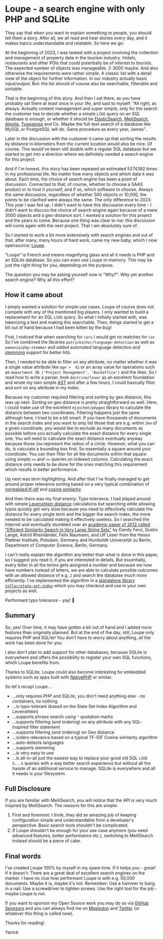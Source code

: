 # Loupe - a search engine with only PHP and SQLite

They say that when you want to explain something to people, you should tell them a story. After all, we all read and 
hear stories every day, and it makes topics understandable and relatable. So here we go:

At the beginning of 2023, I was tasked with a project involving the collection and management of property data in 
the tourism industry. Hotels, restaurants and other POIs that could potentially be of interest to tourists. The 
expected number of objects was manageable, 2-3000 maybe. And also otherwise the requirements were rather
simple. A classic list with a detail view of the object for further information. In our industry actually 
basic input/output. But: the list should of course also be searchable, filterable and sortable.

That is the beginning of this story. And then I sat there, as you have probably sat there at least once in your life,
and said to myself: "All right, as always: Actually content management and super simple, only for the search the 
customer has to decide whether a simple `LIKE` query on an SQL database is enough, or whether it should be
[ElasticSearch][ElasticSearch], [MeiliSearch][MeiliSearch], [Algolia][Algolia], [Typesense][Typesense] and Co. Maybe 
the full-text search of a database like MySQL or PostgreSQL will do. Same procedure as every year, James".

Later in the discussion with the customer it came up that sorting the results by distance in kilometers from the 
current location would also be nice. Of course. This would've been still doable with a regular SQL database but we 
started to get into a direction where we definitely needed a search engine for this project.

And if I'm honest, this story has been repeated an estimated 5274392 times in my professional life. No matter how 
many objects and which data it was about. Each time, the choice of search engine has been a point of discussion. 
Connected to that, of course, whether to choose a SAAS product or to host it yourself, and if so, which software to 
choose. Always the same discussion, regardless of whether 500 objects or 10,000, the points to be clarified were 
always the same. The only difference to 2023: This year I was fed up. I didn't want to have this discussion every 
time - I didn't want to discuss the choice of search engine again because of a mere 3000 objects and a geo-distance 
sort. I wanted a solution for this project and the years to come. Because one thing was clear to me: this discussion 
will come again with the next project. That I am absolutely sure of.

So I started to work a bit more extensively with search engines and out of that, after many, many hours of hard work, came
my new baby, which I now opensource: [Loupe][Loupe].

"Loupe" is French and means magnifying glass and all it needs is PHP and an SQLite database. So you can even use 
Loupe in-memory. This may be just the right thing for you, depending on the purpose.

The question you may be asking yourself now is "Why?". Why yet another search engine? Why all this effort?

## How it came about

I simply wanted a solution for simple use cases. Loupe of course does not compete with any of the mentioned big 
players. I only wanted to build a replacement for an SQL `LIKE` query. So what I initially started with, was tokenizing 
a text and making this searchable. Then, things started to get a bit out of hand because I had been bitten by the bug!

First, I noticed that when searching for `cars` I would get no matches for `car`. So I've combined the libraries 
`patrickschur/language-detection` as well as `wamania/php-stemmer` and added automated language detection and 
[stemming][Stemming] support for better hits.

Then, I needed to be able to filter on any attribute, no matter whether it was a single value attribute like `age > 
42` or an array value for operations such as `department IN ('Project Management', 'Backoffice')` and the likes. So 
I read how to write a parser, took `doctrine/lexer` as an excellent foundation and wrote my own simple [AST][AST] 
and after a few hours, I could basically filter and sort on any attribute in my index.

Because my customer required filtering and sorting by geo distance, this was up next. Sorting on geo distance is 
pretty straightforward as well. Here, I could make use of the excellent `mjaschen/phpgeo` library to calculate the 
distance between two coordinates. Filtering happens just the same although here, I tried to be a bit smart. If you 
have thousands of documents in the search index and you want to only list those that are e.g. within `2km` of a 
given coordinate, you would like to exclude as many documents as possible before you actually calculate 
the exact distance for every single one. You will need to calculate the exact distance eventually anyway because those 
`2km` represent the radius of a circle. However, what you can do, is calculate a bounding box first. So essentially a 
square around your coordinate. You can then filter for all the documents within that square using simple `>=` and `<=` 
queries on indexed columns. Calculating the exact distance only needs to be done for the ones matching this 
requirement which results in better performance.

Up next was term highlighting. And after that I've finally managed to get around proper relevance sorting based on a 
very typical combination of [normalized tf-idf][tf-idf] and [cosine similarity][Cosine_Similarity].

And then there was my final enemy: Typo tolerance. I had played around with simple [Levenshtein distance][Levenshtein] calculations but searching while allowing typos quickly got very slow because you need to effectively 
calculate the distance for every single term and the bigger the search index, the more needed to be calculated 
making it effectively useless. So I searched the Internet and eventually stumbled over an [academic paper of 2012 
called "Efficient Similarity Search in Very Large String Sets"][State_Set_Index_Pub] by Dandy Fenz, Dustin Lange, Astrid Rheinländer, Felix Naumann,
and Ulf Leser from the Hasso Plattner Institute, Potsdam, Germany and Humboldt-Universität zu Berlin, Department of
Computer Science, Berlin, Germany.

I can't really explain the algorithm any better than what is done in this paper, so I suggest you read it, if you are 
interested in details. But essentially, every letter in all the terms gets assigned a number and because we now have 
numbers instead of letters, we are able to calculate possible outcomes with an allowed distance of e.g. `2` and 
search the database much more efficiently. I've implemented the algorithm in a [standalone library 
`toflar/state-set-index`][State_Set_Index] which you may checkout and use in your own projects as well.

Performant typo tolerance - yay! 🎉

## Summary

So, yes! Over time, it may have gotten a bit out of hand and I added more features than originally planned. But 
at the end of the day, still, Loupe only requires PHP and SQLite! You don't have to worry about anything, all the 
work has been done for you.

I also don't plan to add support for other databases, because SQLite is everywhere and offers the possibility to 
register your own SQL functions, which Loupe benefits from.

Thanks to SQLite, Loupe could also become interesting for embedded systems such as apps built with [NativePHP]
or similar.

So let's recap! Loupe…

* …only requires PHP and SQLite, you don't need anything else - no containers, no nothing
* …is typo-tolerant (based on the State Set Index Algorithm and Levenshtein)
* …supports phrase search using `"` quotation marks
* …supports filtering (and ordering) on any attribute with any SQL-inspired filter statement
* …supports filtering (and ordering) on Geo distance
* …orders relevance based on a typical TF-IDF Cosine similarity algorithm
* …auto-detects languages
* …supports stemming
* …is very easy to use
* …is all-in-all just the easiest way to replace your good old SQL `LIKE %...%` queries with a way better search
  experience but without all the hassle of an additional service to manage. SQLite is everywhere and all it needs is
  your filesystem.

## Full Disclosure

If you are familiar with MeiliSearch, you will notice that the API is very much inspired by 
MeiliSearch. The reasons for this are simple:

1. First and foremost: I think, they did an amazing job of keeping configuration simple and understandable from a
   developer's perspective. Basic search tools shouldn't be complicated.
2. If Loupe shouldn't be enough for your use case anymore (you need advanced features, better performance etc.),
   switching to MeiliSearch instead should be a piece of cake.

## Final words

I've created Loupe 100% by myself in my spare time. If it helps you - great! If it doesn't: There are a great 
deal of excellent search engines on the market. I have no clue how performant Loupe is with e.g. 50,000 documents. 
Maybe it is, maybe it's not. Remember: Use a hammer to bang in a nail. Use a screwdriver to tighten screws. Use the 
right tool for the job - maybe Loupe is not.

If you want to sponsor my Open Source work you may do so via [GitHub Sponsors][GitHub_Sponsor] and you can always 
find me on [Mastodon][Mastodon] and [Twitter][Twitter] (or whatever this thing is called now).

Thanks for reading!

Yanick

[Loupe]: https://github.com/loupe-php/loupe
[NativePHP]: https://nativephp.com
[MeiliSearch]: https://www.meilisearch.com
[ElasticSearch]: https://www.elastic.co
[Algolia]: https://www.algolia.com
[Typesense]: https://typesense.org
[Stemming]: https://en.wikipedia.org/wiki/Stemming
[AST]: https://en.wikipedia.org/wiki/Abstract_syntax_tree
[tf-idf]: https://en.wikipedia.org/wiki/Tf%E2%80%93idf
[Cosine_Similarity]: https://en.wikipedia.org/wiki/Cosine_similarity
[Levenshtein]: https://en.wikipedia.org/wiki/Levenshtein_distance
[State_Set_Index_Pub]: https://hpi.de/fileadmin/user_upload/fachgebiete/naumann/publications/PDFs/2012_fenz_efficient.pdf
[State_Set_Index]: https://github.com/Toflar/state-set-index
[GitHub_Sponsor]: https://github.com/sponsors/Toflar
[Mastodon]: https://phpc.social/@toflar
[Twitter]: https://twitter.com/toflar